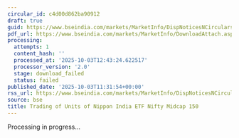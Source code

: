 ```yaml
---
circular_id: c4d00d862ba90912
draft: true
guid: https://www.bseindia.com/markets/MarketInfo/DispNoticesNCirculars.aspx?Noticeid={CD5F3577-2EDD-4CDD-8D99-FE25F0C9C2C7}&noticeno=20251003-29&dt=10/03/2025&icount=29&totcount=34&flag=0
pdf_url: https://www.bseindia.com/markets/MarketInfo/DownloadAttach.aspx?id=20251003-29&attachedId=
processing:
  attempts: 1
  content_hash: ''
  processed_at: '2025-10-03T12:43:24.622517'
  processor_version: '2.0'
  stage: download_failed
  status: failed
published_date: '2025-10-03T11:31:54+00:00'
rss_url: https://www.bseindia.com/markets/MarketInfo/DispNoticesNCirculars.aspx?Noticeid={CD5F3577-2EDD-4CDD-8D99-FE25F0C9C2C7}&noticeno=20251003-29&dt=10/03/2025&icount=29&totcount=34&flag=0
source: bse
title: Trading of Units of Nippon India ETF Nifty Midcap 150
---
```


Processing in progress...